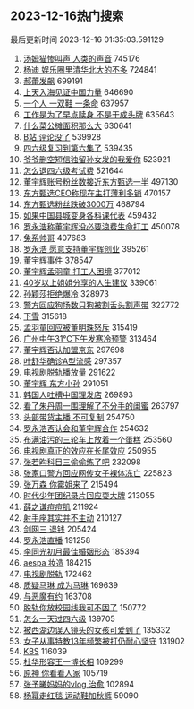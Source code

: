 ## 2023-12-16热门搜索 
最后更新时间 2023-12-16 01:35:03.591129 
1. [汤姆猫惨叫声 人类的声音](https://s.weibo.com/weibo?q=%E6%B1%A4%E5%A7%86%E7%8C%AB%E6%83%A8%E5%8F%AB%E5%A3%B0%20%E4%BA%BA%E7%B1%BB%E7%9A%84%E5%A3%B0%E9%9F%B3&t=31&band_rank=5&Refer=top) 745176
1. [杨迪 娱乐圈里清华北大的不多](https://s.weibo.com/weibo?q=%E6%9D%A8%E8%BF%AA%20%E5%A8%B1%E4%B9%90%E5%9C%88%E9%87%8C%E6%B8%85%E5%8D%8E%E5%8C%97%E5%A4%A7%E7%9A%84%E4%B8%8D%E5%A4%9A&t=31&band_rank=1&Refer=top) 724841
1. [郝蕾发飙](https://s.weibo.com/weibo?q=%23%E9%83%9D%E8%95%BE%E5%8F%91%E9%A3%99%23&t=31&band_rank=2&Refer=top) 699191
1. [上天入海见证中国力量](https://s.weibo.com/weibo?q=%23%E4%B8%8A%E5%A4%A9%E5%85%A5%E6%B5%B7%E8%A7%81%E8%AF%81%E4%B8%AD%E5%9B%BD%E5%8A%9B%E9%87%8F%23&t=31&band_rank=3&Refer=top) 646690
1. [一个人 一双鞋 一条命](https://s.weibo.com/weibo?q=%E4%B8%80%E4%B8%AA%E4%BA%BA%20%E4%B8%80%E5%8F%8C%E9%9E%8B%20%E4%B8%80%E6%9D%A1%E5%91%BD&t=31&band_rank=4&Refer=top) 637957
1. [工作是为了早点赎身 不是干成头牌](https://s.weibo.com/weibo?q=%E5%B7%A5%E4%BD%9C%E6%98%AF%E4%B8%BA%E4%BA%86%E6%97%A9%E7%82%B9%E8%B5%8E%E8%BA%AB%20%E4%B8%8D%E6%98%AF%E5%B9%B2%E6%88%90%E5%A4%B4%E7%89%8C&t=31&band_rank=31&Refer=top) 635643
1. [什么菜公摊面积那么大](https://s.weibo.com/weibo?q=%E4%BB%80%E4%B9%88%E8%8F%9C%E5%85%AC%E6%91%8A%E9%9D%A2%E7%A7%AF%E9%82%A3%E4%B9%88%E5%A4%A7&t=31&band_rank=19&Refer=top) 630641
1. [B站 评论没了](https://s.weibo.com/weibo?q=B%E7%AB%99%20%E8%AF%84%E8%AE%BA%E6%B2%A1%E4%BA%86&t=31&band_rank=6&Refer=top) 539928
1. [四六级复习到第六集了](https://s.weibo.com/weibo?q=%E5%9B%9B%E5%85%AD%E7%BA%A7%E5%A4%8D%E4%B9%A0%E5%88%B0%E7%AC%AC%E5%85%AD%E9%9B%86%E4%BA%86&t=31&band_rank=7&Refer=top) 539435
1. [爷爷删空短信独留孙女发的我爱你](https://s.weibo.com/weibo?q=%23%E7%88%B7%E7%88%B7%E5%88%A0%E7%A9%BA%E7%9F%AD%E4%BF%A1%E7%8B%AC%E7%95%99%E5%AD%99%E5%A5%B3%E5%8F%91%E7%9A%84%E6%88%91%E7%88%B1%E4%BD%A0%23&t=31&band_rank=20&Refer=top) 523921
1. [怎么退四六级考试费](https://s.weibo.com/weibo?q=%E6%80%8E%E4%B9%88%E9%80%80%E5%9B%9B%E5%85%AD%E7%BA%A7%E8%80%83%E8%AF%95%E8%B4%B9&t=31&band_rank=9&Refer=top) 521644
1. [董宇辉账号粉丝数接近东方甄选一半](https://s.weibo.com/weibo?q=%23%E8%91%A3%E5%AE%87%E8%BE%89%E8%B4%A6%E5%8F%B7%E7%B2%89%E4%B8%9D%E6%95%B0%E6%8E%A5%E8%BF%91%E4%B8%9C%E6%96%B9%E7%94%84%E9%80%89%E4%B8%80%E5%8D%8A%23&t=31&band_rank=11&Refer=top) 497130
1. [东方甄选CEO称现在主打薄利多销](https://s.weibo.com/weibo?q=%23%E4%B8%9C%E6%96%B9%E7%94%84%E9%80%89CEO%E7%A7%B0%E7%8E%B0%E5%9C%A8%E4%B8%BB%E6%89%93%E8%96%84%E5%88%A9%E5%A4%9A%E9%94%80%23&t=31&band_rank=12&Refer=top) 470157
1. [东方甄选粉丝跌破3000万](https://s.weibo.com/weibo?q=%23%E4%B8%9C%E6%96%B9%E7%94%84%E9%80%89%E7%B2%89%E4%B8%9D%E8%B7%8C%E7%A0%B43000%E4%B8%87%23&t=31&band_rank=13&Refer=top) 468794
1. [如果中国县城变身各科课代表](https://s.weibo.com/weibo?q=%23%E5%A6%82%E6%9E%9C%E4%B8%AD%E5%9B%BD%E5%8E%BF%E5%9F%8E%E5%8F%98%E8%BA%AB%E5%90%84%E7%A7%91%E8%AF%BE%E4%BB%A3%E8%A1%A8%23&t=31&band_rank=3&Refer=top) 459432
1. [罗永浩称董宇辉没必要浪费生命打工](https://s.weibo.com/weibo?q=%23%E7%BD%97%E6%B0%B8%E6%B5%A9%E7%A7%B0%E8%91%A3%E5%AE%87%E8%BE%89%E6%B2%A1%E5%BF%85%E8%A6%81%E6%B5%AA%E8%B4%B9%E7%94%9F%E5%91%BD%E6%89%93%E5%B7%A5%23&t=31&band_rank=15&Refer=top) 450078
1. [兔系帅哥](https://s.weibo.com/weibo?q=%E5%85%94%E7%B3%BB%E5%B8%85%E5%93%A5&t=31&band_rank=8&Refer=top) 407683
1. [罗永浩 愿意支持董宇辉创业](https://s.weibo.com/weibo?q=%E7%BD%97%E6%B0%B8%E6%B5%A9%20%E6%84%BF%E6%84%8F%E6%94%AF%E6%8C%81%E8%91%A3%E5%AE%87%E8%BE%89%E5%88%9B%E4%B8%9A&t=31&band_rank=14&Refer=top) 395261
1. [董宇辉事件](https://s.weibo.com/weibo?q=%E8%91%A3%E5%AE%87%E8%BE%89%E4%BA%8B%E4%BB%B6&t=31&band_rank=18&Refer=top) 378547
1. [董宇辉孟羽童 打工人困境](https://s.weibo.com/weibo?q=%E8%91%A3%E5%AE%87%E8%BE%89%E5%AD%9F%E7%BE%BD%E7%AB%A5%20%E6%89%93%E5%B7%A5%E4%BA%BA%E5%9B%B0%E5%A2%83&t=31&band_rank=17&Refer=top) 377012
1. [40岁以上姐姐分享的人生建议](https://s.weibo.com/weibo?q=40%E5%B2%81%E4%BB%A5%E4%B8%8A%E5%A7%90%E5%A7%90%E5%88%86%E4%BA%AB%E7%9A%84%E4%BA%BA%E7%94%9F%E5%BB%BA%E8%AE%AE&t=31&band_rank=27&Refer=top) 339061
1. [孙颖莎拒绝爆冷](https://s.weibo.com/weibo?q=%23%E5%AD%99%E9%A2%96%E8%8E%8E%E6%8B%92%E7%BB%9D%E7%88%86%E5%86%B7%23&t=31&band_rank=10&Refer=top) 328973
1. [警方回应狗场数只狗被割舌头割声带](https://s.weibo.com/weibo?q=%23%E8%AD%A6%E6%96%B9%E5%9B%9E%E5%BA%94%E7%8B%97%E5%9C%BA%E6%95%B0%E5%8F%AA%E7%8B%97%E8%A2%AB%E5%89%B2%E8%88%8C%E5%A4%B4%E5%89%B2%E5%A3%B0%E5%B8%A6%23&t=31&band_rank=16&Refer=top) 322772
1. [下雪](https://s.weibo.com/weibo?q=%E4%B8%8B%E9%9B%AA&t=31&band_rank=37&Refer=top) 315618
1. [孟羽童回应被董明珠怒斥](https://s.weibo.com/weibo?q=%23%E5%AD%9F%E7%BE%BD%E7%AB%A5%E5%9B%9E%E5%BA%94%E8%A2%AB%E8%91%A3%E6%98%8E%E7%8F%A0%E6%80%92%E6%96%A5%23&t=31&band_rank=21&Refer=top) 315419
1. [广州中午31℃下午发寒冷预警](https://s.weibo.com/weibo?q=%23%E5%B9%BF%E5%B7%9E%E4%B8%AD%E5%8D%8831%E2%84%83%E4%B8%8B%E5%8D%88%E5%8F%91%E5%AF%92%E5%86%B7%E9%A2%84%E8%AD%A6%23&t=31&band_rank=22&Refer=top) 313464
1. [董宇辉否认加盟京东](https://s.weibo.com/weibo?q=%23%E8%91%A3%E5%AE%87%E8%BE%89%E5%90%A6%E8%AE%A4%E5%8A%A0%E7%9B%9F%E4%BA%AC%E4%B8%9C%23&t=31&band_rank=23&Refer=top) 297698
1. [叶舒华确诊A型流感](https://s.weibo.com/weibo?q=%23%E5%8F%B6%E8%88%92%E5%8D%8E%E7%A1%AE%E8%AF%8AA%E5%9E%8B%E6%B5%81%E6%84%9F%23&t=31&band_rank=18&Refer=top) 297357
1. [电视剧脱轨播放量](https://s.weibo.com/weibo?q=%E7%94%B5%E8%A7%86%E5%89%A7%E8%84%B1%E8%BD%A8%E6%92%AD%E6%94%BE%E9%87%8F&t=31&band_rank=24&Refer=top) 291622
1. [董宇辉 东方小孙](https://s.weibo.com/weibo?q=%E8%91%A3%E5%AE%87%E8%BE%89%20%E4%B8%9C%E6%96%B9%E5%B0%8F%E5%AD%99&t=31&band_rank=25&Refer=top) 291051
1. [韩国人吐槽中国理发店](https://s.weibo.com/weibo?q=%23%E9%9F%A9%E5%9B%BD%E4%BA%BA%E5%90%90%E6%A7%BD%E4%B8%AD%E5%9B%BD%E7%90%86%E5%8F%91%E5%BA%97%23&t=31&band_rank=26&Refer=top) 269893
1. [看了朱丹周一围理解了不分手的闺蜜](https://s.weibo.com/weibo?q=%E7%9C%8B%E4%BA%86%E6%9C%B1%E4%B8%B9%E5%91%A8%E4%B8%80%E5%9B%B4%E7%90%86%E8%A7%A3%E4%BA%86%E4%B8%8D%E5%88%86%E6%89%8B%E7%9A%84%E9%97%BA%E8%9C%9C&t=31&band_rank=50&Refer=top) 263797
1. [头部带货主播 不可复制](https://s.weibo.com/weibo?q=%E5%A4%B4%E9%83%A8%E5%B8%A6%E8%B4%A7%E4%B8%BB%E6%92%AD%20%E4%B8%8D%E5%8F%AF%E5%A4%8D%E5%88%B6&t=31&band_rank=28&Refer=top) 254750
1. [罗永浩否认会和董宇辉合作](https://s.weibo.com/weibo?q=%23%E7%BD%97%E6%B0%B8%E6%B5%A9%E5%90%A6%E8%AE%A4%E4%BC%9A%E5%92%8C%E8%91%A3%E5%AE%87%E8%BE%89%E5%90%88%E4%BD%9C%23&t=31&band_rank=29&Refer=top) 254632
1. [布满油污的三轮车上放着一个蛋糕](https://s.weibo.com/weibo?q=%23%E5%B8%83%E6%BB%A1%E6%B2%B9%E6%B1%A1%E7%9A%84%E4%B8%89%E8%BD%AE%E8%BD%A6%E4%B8%8A%E6%94%BE%E7%9D%80%E4%B8%80%E4%B8%AA%E8%9B%8B%E7%B3%95%23&t=31&band_rank=30&Refer=top) 253560
1. [电视剧真正的效应在长尾效应](https://s.weibo.com/weibo?q=%E7%94%B5%E8%A7%86%E5%89%A7%E7%9C%9F%E6%AD%A3%E7%9A%84%E6%95%88%E5%BA%94%E5%9C%A8%E9%95%BF%E5%B0%BE%E6%95%88%E5%BA%94&t=31&band_rank=32&Refer=top) 250955
1. [张若昀科目三偷偷练了吧](https://s.weibo.com/weibo?q=%E5%BC%A0%E8%8B%A5%E6%98%80%E7%A7%91%E7%9B%AE%E4%B8%89%E5%81%B7%E5%81%B7%E7%BB%83%E4%BA%86%E5%90%A7&t=31&band_rank=33&Refer=top) 232098
1. [张家口警方回应网传女子裸体冻亡](https://s.weibo.com/weibo?q=%23%E5%BC%A0%E5%AE%B6%E5%8F%A3%E8%AD%A6%E6%96%B9%E5%9B%9E%E5%BA%94%E7%BD%91%E4%BC%A0%E5%A5%B3%E5%AD%90%E8%A3%B8%E4%BD%93%E5%86%BB%E4%BA%A1%23&t=31&band_rank=34&Refer=top) 225823
1. [张万森 你霉姐来了](https://s.weibo.com/weibo?q=%E5%BC%A0%E4%B8%87%E6%A3%AE%20%E4%BD%A0%E9%9C%89%E5%A7%90%E6%9D%A5%E4%BA%86&t=31&band_rank=35&Refer=top) 215494
1. [时代少年团纪录片回应耍大牌](https://s.weibo.com/weibo?q=%23%E6%97%B6%E4%BB%A3%E5%B0%91%E5%B9%B4%E5%9B%A2%E7%BA%AA%E5%BD%95%E7%89%87%E5%9B%9E%E5%BA%94%E8%80%8D%E5%A4%A7%E7%89%8C%23&t=31&band_rank=36&Refer=top) 213055
1. [薛之谦痘痘肌](https://s.weibo.com/weibo?q=%23%E8%96%9B%E4%B9%8B%E8%B0%A6%E7%97%98%E7%97%98%E8%82%8C%23&t=31&band_rank=38&Refer=top) 211924
1. [射手座其实并不主动](https://s.weibo.com/weibo?q=%E5%B0%84%E6%89%8B%E5%BA%A7%E5%85%B6%E5%AE%9E%E5%B9%B6%E4%B8%8D%E4%B8%BB%E5%8A%A8&t=31&band_rank=39&Refer=top) 210127
1. [剑网三 退钱](https://s.weibo.com/weibo?q=%E5%89%91%E7%BD%91%E4%B8%89%20%E9%80%80%E9%92%B1&t=31&band_rank=40&Refer=top) 205424
1. [罗永浩直播](https://s.weibo.com/weibo?q=%E7%BD%97%E6%B0%B8%E6%B5%A9%E7%9B%B4%E6%92%AD&t=31&band_rank=41&Refer=top) 191258
1. [李同光初月最佳婚姻形态](https://s.weibo.com/weibo?q=%E6%9D%8E%E5%90%8C%E5%85%89%E5%88%9D%E6%9C%88%E6%9C%80%E4%BD%B3%E5%A9%9A%E5%A7%BB%E5%BD%A2%E6%80%81&t=31&band_rank=42&Refer=top) 185394
1. [aespa 妆造](https://s.weibo.com/weibo?q=aespa%20%E5%A6%86%E9%80%A0&t=31&band_rank=43&Refer=top) 184215
1. [电视剧脱轨](https://s.weibo.com/weibo?q=%E7%94%B5%E8%A7%86%E5%89%A7%E8%84%B1%E8%BD%A8&t=31&band_rank=44&Refer=top) 172462
1. [质疑马琳 成为马琳](https://s.weibo.com/weibo?q=%E8%B4%A8%E7%96%91%E9%A9%AC%E7%90%B3%20%E6%88%90%E4%B8%BA%E9%A9%AC%E7%90%B3&t=31&band_rank=45&Refer=top) 169639
1. [与恶魔有约](https://s.weibo.com/weibo?q=%E4%B8%8E%E6%81%B6%E9%AD%94%E6%9C%89%E7%BA%A6&t=31&band_rank=46&Refer=top) 163708
1. [脱轨你放校园线我可不困了](https://s.weibo.com/weibo?q=%E8%84%B1%E8%BD%A8%E4%BD%A0%E6%94%BE%E6%A0%A1%E5%9B%AD%E7%BA%BF%E6%88%91%E5%8F%AF%E4%B8%8D%E5%9B%B0%E4%BA%86&t=31&band_rank=47&Refer=top) 150772
1. [怎么一天过四六级](https://s.weibo.com/weibo?q=%E6%80%8E%E4%B9%88%E4%B8%80%E5%A4%A9%E8%BF%87%E5%9B%9B%E5%85%AD%E7%BA%A7&t=31&band_rank=48&Refer=top) 139705
1. [被西湖边误入镜头的女孩可爱到了](https://s.weibo.com/weibo?q=%23%E8%A2%AB%E8%A5%BF%E6%B9%96%E8%BE%B9%E8%AF%AF%E5%85%A5%E9%95%9C%E5%A4%B4%E7%9A%84%E5%A5%B3%E5%AD%A9%E5%8F%AF%E7%88%B1%E5%88%B0%E4%BA%86%23&t=31&band_rank=46&Refer=top) 135332
1. [女子从事特教13年频繁被打仍耐心坚守](https://s.weibo.com/weibo?q=%23%E5%A5%B3%E5%AD%90%E4%BB%8E%E4%BA%8B%E7%89%B9%E6%95%9913%E5%B9%B4%E9%A2%91%E7%B9%81%E8%A2%AB%E6%89%93%E4%BB%8D%E8%80%90%E5%BF%83%E5%9D%9A%E5%AE%88%23&t=31&band_rank=49&Refer=top) 131902
1. [KBS](https://s.weibo.com/weibo?q=KBS&t=31&band_rank=48&Refer=top) 116039
1. [杜华形容王一博长相](https://s.weibo.com/weibo?q=%23%E6%9D%9C%E5%8D%8E%E5%BD%A2%E5%AE%B9%E7%8E%8B%E4%B8%80%E5%8D%9A%E9%95%BF%E7%9B%B8%23&t=31&band_rank=49&Refer=top) 109299
1. [原神 你看看人家](https://s.weibo.com/weibo?q=%E5%8E%9F%E7%A5%9E%20%E4%BD%A0%E7%9C%8B%E7%9C%8B%E4%BA%BA%E5%AE%B6&t=31&band_rank=47&Refer=top) 105719
1. [张予曦妈妈的vlog 治愈](https://s.weibo.com/weibo?q=%E5%BC%A0%E4%BA%88%E6%9B%A6%E5%A6%88%E5%A6%88%E7%9A%84vlog%20%E6%B2%BB%E6%84%88&t=31&band_rank=43&Refer=top) 102894
1. [杨幂走红毯 运动鞋加秋裤](https://s.weibo.com/weibo?q=%E6%9D%A8%E5%B9%82%E8%B5%B0%E7%BA%A2%E6%AF%AF%20%E8%BF%90%E5%8A%A8%E9%9E%8B%E5%8A%A0%E7%A7%8B%E8%A3%A4&t=31&band_rank=49&Refer=top) 59090

